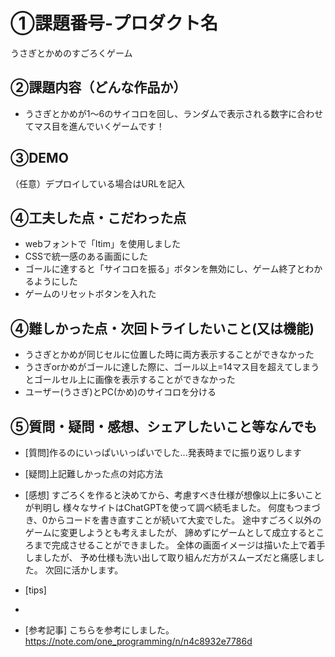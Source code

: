 # ①課題番号-プロダクト名

うさぎとかめのすごろくゲーム

## ②課題内容（どんな作品か）
- うさぎとかめが1〜6のサイコロを回し、ランダムで表示される数字に合わせてマス目を進んでいくゲームです！

## ③DEMO
（任意）デプロイしている場合はURLを記入

## ④工夫した点・こだわった点
- webフォントで「Itim」を使用しました
- CSSで統一感のある画面にした
- ゴールに達すると「サイコロを振る」ボタンを無効にし、ゲーム終了とわかるようにした
- ゲームのリセットボタンを入れた

## ④難しかった点・次回トライしたいこと(又は機能)
- うさぎとかめが同じセルに位置した時に両方表示することができなかった
- うさぎorかめがゴールに達した際に、ゴール以上=14マス目を超えてしまうとゴールセル上に画像を表示することができなかった
- ユーザー(うさぎ)とPC(かめ)のサイコロを分ける


## ⑤質問・疑問・感想、シェアしたいこと等なんでも
- [質問]作るのにいっぱいいっぱいでした...発表時までに振り返りします
- [疑問]上記難しかった点の対応方法
- [感想]
すごろくを作ると決めてから、考慮すべき仕様が想像以上に多いことが判明し
様々なサイトはChatGPTを使って調べ続毛ました。
何度もつまづき、0からコードを書き直すことが続いて大変でした。
途中すごろく以外のゲームに変更しようとも考えましたが、
諦めずにゲームとして成立するところまで完成させることができました。
全体の画面イメージは描いた上で着手しましたが、
予め仕様も洗い出して取り組んだ方がスムーズだと痛感しました。
次回に活かします。

- [tips]
- 

- [参考記事]
こちらを参考にしました。
https://note.com/one_programming/n/n4c8932e7786d
